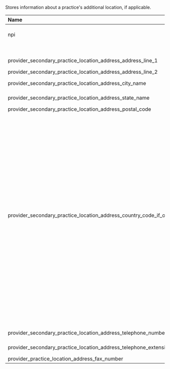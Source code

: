 Stores information about a practice's additional location, if applicable.

| Name                                                                    | Type    | Description   | Constraints                                                                                                                                                                                                                                                                                                                                                                                 |
|:------------------------------------------------------------------------|:--------|:--------------|:--------------------------------------------------------------------------------------------------------------------------------------------------------------------------------------------------------------------------------------------------------------------------------------------------------------------------------------------------------------------------------------------|
| npi                                                                     | Integer |               | 1003000126 <= x <= 1992999569                                                                                                                                                                                                                                                                                                                                                               |
|                                                                         |         |               | Non-Null                                                                                                                                                                                                                                                                                                                                                                                    |
| provider_secondary_practice_location_address_address_line_1             | String  |               | Mostly Non-Null >=99%                                                                                                                                                                                                                                                                                                                                                                       |
| provider_secondary_practice_location_address_address_line_2             | String  |               |                                                                                                                                                                                                                                                                                                                                                                                             |
| provider_secondary_practice_location_address_city_name                  | String  |               | Mostly Non-Null >=99%                                                                                                                                                                                                                                                                                                                                                                       |
| provider_secondary_practice_location_address_state_name                 | String  |               | Mostly Non-Null >=99%                                                                                                                                                                                                                                                                                                                                                                       |
| provider_secondary_practice_location_address_postal_code                | String  |               | Non-Null                                                                                                                                                                                                                                                                                                                                                                                    |
| provider_secondary_practice_location_address_country_code_if_outside_us | String  |               | One of ["AE", "AF", "AG", "AR", "AU", "BR", "BS", "CA", "CN", "CO", "CS", "CU", "DE", "DK", "DO", "EC", "EG", "ES", "FR", "GA", "GB", "GE", "GR", "GY", "IE", "IL", "IN", "IQ", "IT", "JE", "JM", "JO", "JP", "KH", "KN", "KP", "KR", "KW", "KY", "LB", "MX", "NI", "NL", "NZ", "PE", "PG", "PH", "PK", "PL", "QA", "SA", "SD", "SG", "TH", "TM", "TR", "TW", "TZ", "UA", "UM", "US", "VE"] |
|                                                                         |         |               | Non-Null                                                                                                                                                                                                                                                                                                                                                                                    |
| provider_secondary_practice_location_address_telephone_number           | String  |               | Mostly Non-Null >=99%                                                                                                                                                                                                                                                                                                                                                                       |
| provider_secondary_practice_location_address_telephone_extension        | String  |               | Mostly Null >=97%                                                                                                                                                                                                                                                                                                                                                                           |
| provider_practice_location_address_fax_number                           | String  |               |                                                                                                                                                                                                                                                                                                                                                                                             |